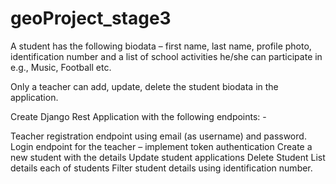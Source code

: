 # geoProject_stage3

A student has the following biodata – first name, last name, profile photo, identification number and a list of school activities he/she can participate in e.g., Music, Football etc.

Only a teacher can add, update, delete the student biodata in the application.

Create Django Rest Application with the following endpoints: -

Teacher registration endpoint using email (as username) and password.
Login endpoint for the teacher – implement token authentication
Create a new student with the details
Update student applications
Delete Student
List details each of students
Filter student details using identification number.
